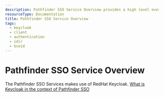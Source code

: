 ```yaml
---
description: Pathfinder SSO Service Overview provides a high level overview of the service
resourceType: Documentation
title: Pathfinder SSO Service Overview
tags:
  - keycloak
  - client
  - authentication
  - idir
  - bceid
---
```


# Pathfinder SSO Service Overview

The Pathfinder SSO Services makes use of RedHat Keycloak. 
[What is Keycloak in the context of Pathfinder SSO](https://github.com/bcgov/ocp-sso/wiki/What-is-Keycloak-and-how-it's-used-@-BC-Gov%3F)

